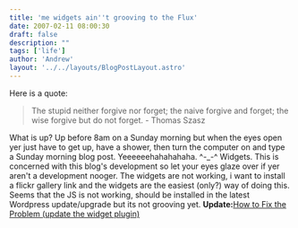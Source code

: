 ```yaml
---
title: 'me widgets ain''t grooving to the Flux'
date: 2007-02-11 08:00:30
draft: false
description: ""
tags: ['life']
author: 'Andrew'
layout: '../../layouts/BlogPostLayout.astro'
---
```


Here is a quote:

> The stupid neither forgive nor forget; the naive forgive and forget; the wise forgive but do not forget. - Thomas Szasz

What is up? Up before 8am on a Sunday morning but when the eyes open yer just have to get up, have a shower, then turn the computer on and type a Sunday morning blog post. Yeeeeeehahahahaha. ^-\_-^ Widgets. This is concerned with this blog's development so let your eyes glaze over if yer aren't a development nooger. The widgets are not working, i want to install a flickr gallery link and the widgets are the easiest (only?) way of doing this. Seems that the JS is not working, should be installed in the latest Wordpress update/upgrade but its not grooving yet. [](http://wordpress.org/support/topic/105284?replies=2)**Update:**[How to Fix the Problem (update the widget plugin)](http://wordpress.org/support/topic/105284?replies=2)
